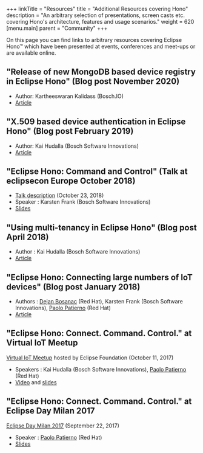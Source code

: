 +++
linkTitle = "Resources"
title = "Additional Resources covering Hono"
description = "An arbitrary selection of presentations, screen casts etc. covering Hono's architecture, features and usage scenarios."
weight = 620
[menu.main]
    parent = "Community"
+++

On this page you can find links to arbitrary resources covering Eclipse Hono&trade; which have been presented at events, conferences
and meet-ups or are available online.
<!--more-->

## "Release of new MongoDB based device registry in Eclipse Hono" (Blog post November 2020)

* Author: Kartheeswaran Kalidass (Bosch.IO)
* [Article](https://blog.bosch-si.com/developer/release-of-new-mongodb-based-device-registry-in-eclipse-hono/)

## "X.509 based device authentication in Eclipse Hono" (Blog post February 2019)

* Author: Kai Hudalla (Bosch Software Innovations)
* [Article](https://blog.bosch-si.com/developer/x-509-based-device-authentication-in-eclipse-hono/)

## "Eclipse Hono: Command and Control" (Talk at eclipsecon Europe October 2018)

* [Talk description](https://www.eclipsecon.org/europe2018/sessions/command-and-control-using-eclipse-hono-connect-and-control-your-devices) (October 23, 2018)
* Speaker : Karsten Frank (Bosch Software Innovations)
* [Slides](https://www.slideshare.net/KarstenFrank1/eclipse-hono-command-and-control) 

## "Using multi-tenancy in Eclipse Hono" (Blog post April 2018)

* Author : Kai Hudalla (Bosch Software Innovations)
* [Article](https://blog.bosch-si.com/developer/using-multi-tenancy-in-eclipse-hono/)

## "Eclipse Hono: Connecting large numbers of IoT devices" (Blog post January 2018)

* Authors : [Dejan Bosanac](https://twitter.com/dejanb) (Red Hat), Karsten Frank (Bosch Software Innovations), [Paolo Patierno](https://twitter.com/ppatierno) (Red Hat)
* [Article](https://blog.bosch-si.com/developer/eclipse-hono-connecting-large-numbers-of-iot-devices/)

## "Eclipse Hono: Connect. Command. Control." at Virtual IoT Meetup

[Virtual IoT Meetup](https://www.meetup.com/Virtual-IoT/events/242190258/) hosted by Eclipse Foundation (October 11, 2017)

* Speakers : Kai Hudalla (Bosch Software Innovations), [Paolo Patierno](https://twitter.com/ppatierno) (Red Hat)
* [Video](https://www.youtube.com/watch?v=VEXuz2bFSrE) and [slides](https://www.slideshare.net/paolopat/eclipse-hono-connect-command-control-80697771)

## "Eclipse Hono: Connect. Command. Control." at Eclipse Day Milan 2017

[Eclipse Day Milan 2017](https://eclipsedaymilano.com/) (September 22, 2017)

* Speaker : [Paolo Patierno](https://twitter.com/ppatierno) (Red Hat)
* [Slides](https://www.slideshare.net/paolopat/eclipse-hono-connect-command-control) 
